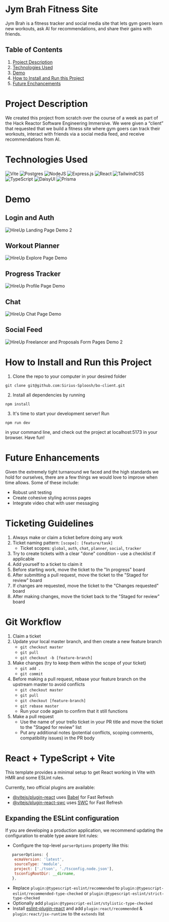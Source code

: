 # Jym Brah Fitness Site

Jym Brah is a fitness tracker and social media site that lets gym goers learn new workouts, ask AI for recommendations, and share their gains with friends.

## Table of Contents

1. [Project Description](#project-description)
2. [Technologies Used](#technologies-used)
3. [Demo](#demo)
3. [How to Install and Run this Project](#how-to-install-and-run-this-project)
4. [Future Enchancements](#future-enhancements)

# Project Description

We created this project from scratch over the course of a week as part of the Hack Reactor Software Engineering Immersive. We were given a “client” that requested that we build a fitness site where gym goers can track their workouts, interact with friends via a social media feed, and receive recommendations from AI.

# Technologies Used

![Vite](https://img.shields.io/badge/vite-%23646CFF.svg?style=for-the-badge&logo=vite&logoColor=white) ![Postgres](https://img.shields.io/badge/postgres-%23316192.svg?style=for-the-badge&logo=postgresql&logoColor=white) ![NodeJS](https://img.shields.io/badge/node.js-6DA55F?style=for-the-badge&logo=node.js&logoColor=white) ![Express.js](https://img.shields.io/badge/express.js-%23404d59.svg?style=for-the-badge&logo=express&logoColor=%2361DAFB) ![React](https://img.shields.io/badge/react-%2320232a.svg?style=for-the-badge&logo=react&logoColor=%2361DAFB) ![TailwindCSS](https://img.shields.io/badge/tailwindcss-%2338B2AC.svg?style=for-the-badge&logo=tailwind-css&logoColor=white) ![TypeScript](https://img.shields.io/badge/typescript-%23007ACC.svg?style=for-the-badge&logo=typescript&logoColor=white) ![DaisyUI](https://img.shields.io/badge/daisyui-5A0EF8?style=for-the-badge&logo=daisyui&logoColor=white) ![Prisma](https://img.shields.io/badge/Prisma-3982CE?style=for-the-badge&logo=Prisma&logoColor=white)

# Demo

## Login and Auth
![HireUp Landing Page Demo 2](https://user-images.githubusercontent.com/93889833/235370770-3bde8c7e-c2e0-448d-94c2-bedd8efb7888.gif)
## Workout Planner
![HireUp Explore Page Demo](https://user-images.githubusercontent.com/93889833/235371681-af2001db-236d-4a23-9487-cda14abaf4ac.gif)
## Progress Tracker
![HireUp Profile Page Demo](https://user-images.githubusercontent.com/93889833/235371792-4ad6860e-a66b-45da-b39e-da37b58700e1.gif)
## Chat
![HireUp Chat Page Demo](https://user-images.githubusercontent.com/93889833/235372128-ea1d4808-11ea-4610-bc1a-ad1e3a5f3ee5.gif)
## Social Feed
![HireUp Freelancer and Proposals Form Pages Demo 2](https://user-images.githubusercontent.com/93889833/235373369-b7f4de7e-ca1c-4c53-b278-5fa828ab27ec.gif)

# How to Install and Run this Project

1. Clone the repo to your computer in your desired folder

`git clone git@github.com:Sirius-Sploosh/bo-client.git`

2. Install all dependencies by running

`npm install`

3. It's time to start your development server! Run

`npm run dev`

in your command line, and check out the project at localhost:5173 in your browser. Have fun!

# Future Enhancements

Given the extremely tight turnaround we faced and the high standards we hold for ourselves, there are a few things we would love to improve when time allows. Some of these include:

 * Robust unit testing
 * Create cohesive styling across pages
 * Integrate video chat with user messaging

# Ticketing Guidelines
1. Always make or claim a ticket before doing any work
2. Ticket naming pattern: `[scope]: [feature/task]`
   - Ticket scopes: `global`, `auth`, `chat`, `planner`, `social`, `tracker`
3. Try to create tickets with a clear "done" condition - use a checklist if applicable
4. Add yourself to a ticket to claim it
5. Before starting work, move the ticket to the "In progress" board
6. After submitting a pull request, move the ticket to the "Staged for review" board
7. If changes are requested, move the ticket to the "Changes requested" board
8. After making changes, move the ticket back to the "Staged for review" board

# Git Workflow
1. Claim a ticket
2. Update your local master branch, and then create a new feature branch
   - `git checkout master`
   - `git pull`
   - `git checkout -b [feature-branch]`
4. Make changes (try to keep them within the scope of your ticket)
   - `git add .`
   - `git commit`
5. Before making a pull request, rebase your feature branch on the upstream master to avoid conflicts
   - `git checkout master`
   - `git pull`
   - `git checkout [feature-branch]`
   - `git rebase master`
   - Run your code again to confirm that it still functions
6. Make a pull request
   - Use the name of your trello ticket in your PR title and move the ticket to the "Staged for review" list
   - Put any additional notes (potential conflicts, scoping comments, compatibility issues) in the PR body

# React + TypeScript + Vite

This template provides a minimal setup to get React working in Vite with HMR and some ESLint rules.

Currently, two official plugins are available:

- [@vitejs/plugin-react](https://github.com/vitejs/vite-plugin-react/blob/main/packages/plugin-react/README.md) uses [Babel](https://babeljs.io/) for Fast Refresh
- [@vitejs/plugin-react-swc](https://github.com/vitejs/vite-plugin-react-swc) uses [SWC](https://swc.rs/) for Fast Refresh

## Expanding the ESLint configuration

If you are developing a production application, we recommend updating the configuration to enable type aware lint rules:

- Configure the top-level `parserOptions` property like this:

```js
   parserOptions: {
    ecmaVersion: 'latest',
    sourceType: 'module',
    project: ['./tson', './tsconfig.node.json'],
    tsconfigRootDir: __dirname,
   },
```

- Replace `plugin:@typescript-eslint/recommended` to `plugin:@typescript-eslint/recommended-type-checked` or `plugin:@typescript-eslint/strict-type-checked`
- Optionally add `plugin:@typescript-eslint/stylistic-type-checked`
- Install [eslint-plugin-react](https://github.com/jsx-eslint/eslint-plugin-react) and add `plugin:react/recommended` & `plugin:react/jsx-runtime` to the `extends` list
